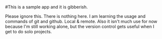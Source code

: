 #This is a sample app and it is gibberish.

Please ignore this. There is nothing here. I am learning the usage and commands of git and github. Local & remote. Also it isn't much use for now because I'm still working alone, but the version control gets useful when I get to do solo projects.
